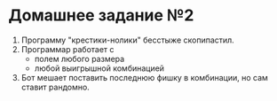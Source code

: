 # Домашнее задание №2
1. Программу "крестики-нолики" бесстыже скопипастил.
2. Программар работает с 
   * полем любого размера
   * любой выигрышной комбинацией
3. Бот мешает поставить последнюю фишку в комбинации, но сам ставит рандомно.
